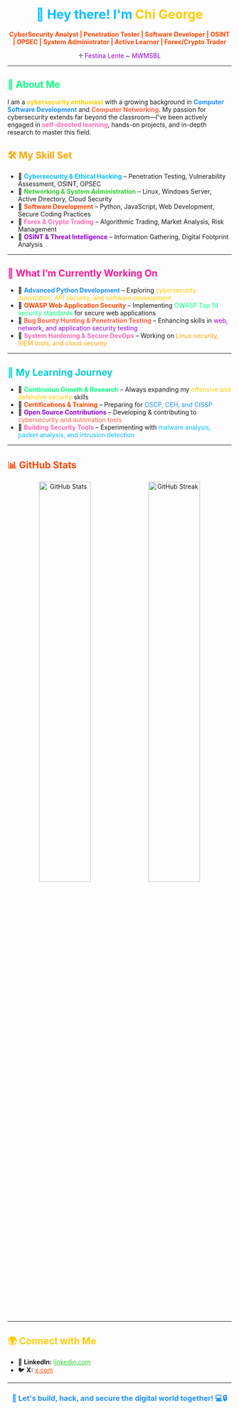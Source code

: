 <h1 align="center" style="color:#00bfff;">👋 Hey there! I'm <span style="color:#ffcc00;">Chi George</span></h1>
 
<p align="center"> 
  <strong style="color:#ff4500;">CyberSecurity Analyst | Penetration Tester | Software Developer | OSINT | OPSEC | System Administrator | Active Learner | Forex/Crypto Trader</strong>
</p> 

<p align="center"> 
  ♱ <span style="color:#9400d3;">Festina Lente ~ MWMSBL</span>  
</p>

<hr>

<h2 style="color:#00ff7f;">🚀 About Me</h2>
<p>
  I am a <strong style="color:#ffcc00;">cybersecurity enthusiast</strong> with a growing background in 
  <strong style="color:#1e90ff;">Computer Software Development</strong> and 
  <strong style="color:#ff6347;">Computer Networking</strong>. 
  My passion for cybersecurity extends far beyond the classroom—I've been actively engaged in 
  <strong style="color:#ff69b4;">self-directed learning</strong>, hands-on projects, and in-depth research to master this field.
</p>

<h2 style="color:#ffa500;">🛠 My Skill Set</h2>
<ul>
  <li>🔹 <span style="color:#00bfff;"><strong>Cybersecurity & Ethical Hacking</strong></span> – Penetration Testing, Vulnerability Assessment, OSINT, OPSEC</li>
  <li>🔹 <span style="color:#32cd32;"><strong>Networking & System Administration</strong></span> – Linux, Windows Server, Active Directory, Cloud Security</li>
  <li>🔹 <span style="color:#ff4500;"><strong>Software Development</strong></span> – Python, JavaScript, Web Development, Secure Coding Practices</li>
  <li>🔹 <span style="color:#ff69b4;"><strong>Forex & Crypto Trading</strong></span> – Algorithmic Trading, Market Analysis, Risk Management</li>
  <li>🔹 <span style="color:#9400d3;"><strong>OSINT & Threat Intelligence</strong></span> – Information Gathering, Digital Footprint Analysis</li>
</ul>

<hr>

<h2 style="color:#ff1493;">🌟 What I’m Currently Working On</h2>
<ul>
  <li>📌 <strong style="color:#1e90ff;">Advanced Python Development</strong> – Exploring <span style="color:#ffcc00;">cybersecurity automation, API security, and software development</span></li>
  <li>📌 <strong style="color:#ff4500;">OWASP Web Application Security</strong> – Implementing <span style="color:#00ff7f;">OWASP Top 10 security standards</span> for secure web applications</li>
  <li>📌 <strong style="color:#ff6347;">Bug Bounty Hunting & Penetration Testing</strong> – Enhancing skills in <span style="color:#9400d3;">web, network, and application security testing</span></li>
  <li>📌 <strong style="color:#ff69b4;">System Hardening & Secure DevOps</strong> – Working on <span style="color:#ffa500;">Linux security, SIEM tools, and cloud security</span></li>
</ul>

<hr>

<h2 style="color:#00ced1;">📖 My Learning Journey</h2>
<ul>
  <li>🎯 <strong style="color:#00ff7f;">Continuous Growth & Research</strong> – Always expanding my <span style="color:#ffcc00;">offensive and defensive security</span> skills</li>
  <li>🎯 <strong style="color:#ff4500;">Certifications & Training</strong> – Preparing for <span style="color:#1e90ff;">OSCP, CEH, and CISSP</span></li>
  <li>🎯 <strong style="color:#9400d3;">Open Source Contributions</strong> – Developing & contributing to <span style="color:#ff6347;">cybersecurity and automation tools</span></li>
  <li>🎯 <strong style="color:#ff69b4;">Building Security Tools</strong> – Experimenting with <span style="color:#00bfff;">malware analysis, packet analysis, and intrusion detection</span></li>
</ul>

<hr>

<h2 style="color:#ff4500;">📊 GitHub Stats</h2>
<p align="center">
  <img src="https://github-readme-stats.vercel.app/api?username=your-github-username&show_icons=true&theme=dark" width="48%" alt="GitHub Stats">
  <img src="https://github-readme-streak-stats.herokuapp.com/?user=your-github-username&theme=dark" width="48%" alt="GitHub Streak">
</p>

<hr>

<h2 style="color:#ffcc00;">🌍 Connect with Me</h2>
<ul>
  <li>💼 <strong>LinkedIn:</strong> <a href="https://www.linkedin.com/in/chi-george-mofor-037883247/" style="color:#32cd32;">linkedin.com</a></li>
  <li>🐦 <strong>X:</strong> <a href="https://twitter.com/chi_mofor" style="color:#ff4500;">x.com</a></li>
  
</ul>

<hr>

<h3 align="center" style="color:#1e90ff;">🚀 Let's build, hack, and secure the digital world together! 💻🔒</h3>
